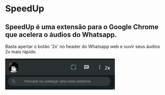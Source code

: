 # SpeedUp 

## **SpeedUp** é uma extensão para o Google Chrome que acelera o áudios do Whatsapp.  

Basta apertar o botão '2x' no header do Whatsapp web e ouvir seus áudios 2x mais rápido.

![imag](img.jpeg)